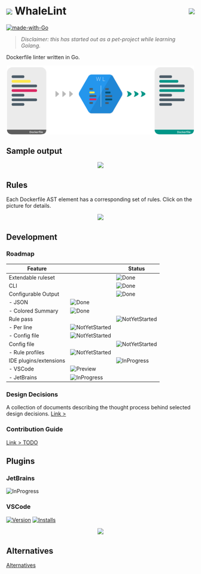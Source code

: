 # <img width="22px" src="https://user-images.githubusercontent.com/5306361/110181582-6c807f80-7e0c-11eb-81c8-36d6a9c0db0b.png"> WhaleLint <img align="right" style="position: relative; top: 10px;" src="https://github.com/cremindes/whalelint/workflows/build/badge.svg" />

[![made-with-Go](https://img.shields.io/badge/Made%20with-Go-1f425f.svg)](http://golang.org)

> *Disclaimer: this has started out as a pet-project while learning Golang.*

Dockerfile linter written in Go.

<p align="center">
  <img width="500px" src="docs/illustration/illustration.svg"/> 
</p>

## Sample output

<p align="center">
  <img width="750px" src="https://user-images.githubusercontent.com/5306361/110198673-775f0280-7e54-11eb-8e4e-ab6350fb4e7d.png"/>
</p>

## Rules

Each Dockerfile AST element has a corresponding set of rules. Click on the picture for details.

<p align="center"><a href="docs/rule/readme.md">
  <img width="500px" src="https://user-images.githubusercontent.com/5306361/110181292-bfa60280-7e0b-11eb-8437-d9ec9c45df62.png" />
</a/</p>

## Development

### Roadmap

| Feature |  | Status |
|---|---|---|
| Extendable ruleset|  | ![Done](https://img.shields.io/static/v1?label=&message=Done&color=Green) | 
| CLI |  |![Done](https://img.shields.io/static/v1?label=&message=Done&color=Green)  |  |
| Configurable Output | | ![Done](https://img.shields.io/static/v1?label=&message=Done&color=Green)
| - JSON | ![Done](https://img.shields.io/static/v1?label=&message=Done&color=Green) |
| - Colored Summary | ![Done](https://img.shields.io/static/v1?label=&message=Done&color=Green) |
| Rule pass | | ![NotYetStarted](https://img.shields.io/static/v1?label=&message=NoYetStarted&color=lightgrey) |
| - Per line | ![NotYetStarted](https://img.shields.io/static/v1?label=&message=NoYetStarted&color=lightgrey) |
| - Config file | ![NotYetStarted](https://img.shields.io/static/v1?label=&message=NoYetStarted&color=lightgrey) |
| Config file | | ![NotYetStarted](https://img.shields.io/static/v1?label=&message=NoYetStarted&color=lightgrey) |
| - Rule profiles | ![NotYetStarted](https://img.shields.io/static/v1?label=&message=NoYetStarted&color=lightgrey) |
| IDE plugins/extensions | | ![InProgress](https://img.shields.io/static/v1?label=&message=InProgress&color=blue)
| - VSCode | ![Preview](https://img.shields.io/static/v1?label=&message=Preview&color=blue)
| - JetBrains | ![InProgress](https://img.shields.io/static/v1?label=&message=InProgress&color=blue)

### Design Decisions

A collection of documents describing the thought process behind selected design decisions. [Link >](docs/design/readme.md)

### Contribution Guide

[Link > TODO](docs/contribution/readme.md)

## Plugins

### JetBrains

![InProgress](https://img.shields.io/static/v1?label=&message=InProgress&color=blue)

### VSCode

[![Version](https://vsmarketplacebadge.apphb.com/version/tamasgbarna.whalelint.svg)](https://marketplace.visualstudio.com/items?itemName=tamasgbarna.whalelint) 
[![Installs](https://vsmarketplacebadge.apphb.com/installs-short/tamasgbarna.whalelint.svg)](https://marketplace.visualstudio.com/items?itemName=tamasgbarna.whalelint)

<p align="center">
  <img src="https://user-images.githubusercontent.com/5306361/110014611-4c28c600-7d23-11eb-915d-114aca6470b2.gif">
</p>

## Alternatives

[Alternatives](docs/alternatives/readme.md)